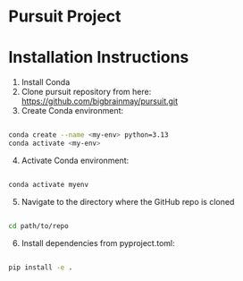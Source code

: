 # Pursuit Project

# Installation Instructions

1. Install Conda
2. Clone pursuit repository from here: https://github.com/bigbrainmay/pursuit.git 
3. Create Conda environment:
```bash

conda create --name <my-env> python=3.13
conda activate <my-env>

```
4. Activate Conda environment:
```bash

conda activate myenv

```
5. Navigate to the directory where the GitHub repo is cloned
```bash

cd path/to/repo

```
6. Install dependencies from pyproject.toml:
```bash

pip install -e . 

```

